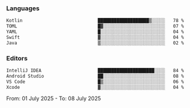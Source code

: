 <!--START_SECTION:waka-->
### Languages
```txt
Kotlin                            ███████████████████▒░░░░░   78 %
TOML                              █▓░░░░░░░░░░░░░░░░░░░░░░░   07 %
YAML                              █░░░░░░░░░░░░░░░░░░░░░░░░   04 %
Swift                             ▓░░░░░░░░░░░░░░░░░░░░░░░░   04 %
Java                              ▒░░░░░░░░░░░░░░░░░░░░░░░░   02 %
```

### Editors
```txt
IntelliJ IDEA                     █████████████████████░░░░   84 %
Android Studio                    ██░░░░░░░░░░░░░░░░░░░░░░░   08 %
VS Code                           █▒░░░░░░░░░░░░░░░░░░░░░░░   06 %
Xcode                             ▓░░░░░░░░░░░░░░░░░░░░░░░░   04 %
```

From: 01 July 2025 - To: 08 July 2025
<!--END_SECTION:waka-->
